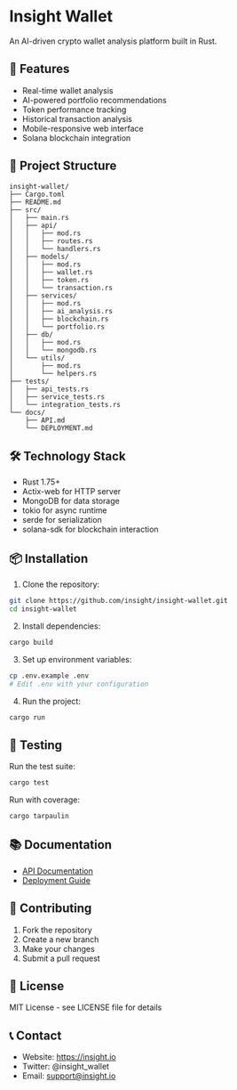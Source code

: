# Insight Wallet

An AI-driven crypto wallet analysis platform built in Rust.

## 🚀 Features

- Real-time wallet analysis
- AI-powered portfolio recommendations
- Token performance tracking
- Historical transaction analysis
- Mobile-responsive web interface
- Solana blockchain integration

## 📁 Project Structure

```
insight-wallet/
├── Cargo.toml
├── README.md
├── src/
│   ├── main.rs
│   ├── api/
│   │   ├── mod.rs
│   │   ├── routes.rs
│   │   └── handlers.rs
│   ├── models/
│   │   ├── mod.rs
│   │   ├── wallet.rs
│   │   ├── token.rs
│   │   └── transaction.rs
│   ├── services/
│   │   ├── mod.rs
│   │   ├── ai_analysis.rs
│   │   ├── blockchain.rs
│   │   └── portfolio.rs
│   ├── db/
│   │   ├── mod.rs
│   │   └── mongodb.rs
│   └── utils/
│       ├── mod.rs
│       └── helpers.rs
├── tests/
│   ├── api_tests.rs
│   ├── service_tests.rs
│   └── integration_tests.rs
└── docs/
    ├── API.md
    └── DEPLOYMENT.md
```

## 🛠️ Technology Stack

- Rust 1.75+
- Actix-web for HTTP server
- MongoDB for data storage
- tokio for async runtime
- serde for serialization
- solana-sdk for blockchain interaction

## 📦 Installation

1. Clone the repository:
```bash
git clone https://github.com/insight/insight-wallet.git
cd insight-wallet
```

2. Install dependencies:
```bash
cargo build
```

3. Set up environment variables:
```bash
cp .env.example .env
# Edit .env with your configuration
```

4. Run the project:
```bash
cargo run
```

## 🧪 Testing

Run the test suite:
```bash
cargo test
```

Run with coverage:
```bash
cargo tarpaulin
```

## 📚 Documentation

- [API Documentation](docs/API.md)
- [Deployment Guide](docs/DEPLOYMENT.md)

## 🤝 Contributing

1. Fork the repository
2. Create a new branch
3. Make your changes
4. Submit a pull request

## 📄 License

MIT License - see LICENSE file for details

## 📞 Contact

- Website: https://insight.io
- Twitter: @insight_wallet
- Email: support@insight.io